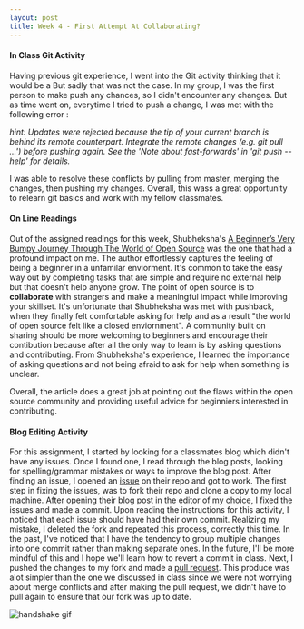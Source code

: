 ```yaml
---
layout: post
title: Week 4 - First Attempt At Collaborating?
---
```


#### In Class Git Activity 
Having previous git experience, I went into the Git activity thinking that it would be a 
But sadly that was not the case. In my group, I was the first person to make push any chances, so I didn't encounter any changes. But as time went on, everytime I tried to push a change, I was met with the following error :

*hint: Updates were rejected because the tip of your current branch is behind its remote counterpart. Integrate the remote changes (e.g. git pull ...') before pushing again. See the 'Note about fast-forwards' in 'git push --help' for details.*

I was able to resolve these conflicts by pulling from master, merging the changes, then pushing my changes. Overall, this wass a great opportunity to relearn git basics and work with my fellow classmates.

#### On Line Readings
Out of the assigned readings for this week, Shubheksha's [A Beginner’s Very Bumpy Journey Through The World of Open Source] was the one that had a profound impact on me. The author effortlessly captures the feeling of being a beginner in a unfamilar enviorment. It's common to take the easy way out by completing tasks that are simple and require no external help but that doesn't help anyone grow. The point of open source is to **collaborate** with strangers and make a meaningful impact while improving your skillset. 
It's unfortunate that Shubheksha was met with pushback, when they finally felt comfortable asking for help and as a result "the world of open source felt like a closed enviornment". 
A community built on sharing should be more welcoming to beginners and encourage their contibution because after all the only way to learn is by asking questions and contributing. From Shubheksha's experience, I learned the importance of asking questions and not being afraid to ask for help when something is unclear.

Overall, the article does a great job at pointing out the flaws within the open source community and providing useful advice for beginniers interested in contributing.


#### Blog Editing Activity
For this assignment, I started by looking for a classmates blog which didn't have any issues. Once I found one, I read through the blog posts, looking for spelling/grammar mistakes or ways to improve the blog post. After finding an issue, I opened an [issue] on their repo and got to work. The first step in fixing the issues, was to fork their repo and clone a copy to my local machine. After opening their blog post in the editor of my choice, I fixed the issues and made a commit. Upon reading the instructions for this activity, I noticed that each issue should have had their own commit. Realizing my mistake, I deleted the fork and repeated this process, correctly this time. In the past, I've noticed that I have the tendency to group multiple changes into one commit rather than making separate ones. In the future, I'll be more mindful of this and I hope we'll learn how to revert a commit in class. Next, I pushed the changes to my fork and made a [pull request]. This produce was alot simpler than the one we discussed in class since we were not worrying about merge conflicts and after making the pull request, we didn't have to pull again to ensure that our fork was up to date.

![handshake gif]


[handshake gif]: https://i.imgur.com/gYRdIJy.gif
[A Beginner’s Very Bumpy Journey Through The World of Open Source]:https://www.freecodecamp.org/news/a-beginners-very-bumpy-journey-through-the-world-of-open-source-4d108d540b39/
[issue]: https://github.com/hunter-college-ossd-fall-2019/kbarias-weekly/issues/4
[pull request]: https://github.com/hunter-college-ossd-fall-2019/kbarias-weekly/pull/7
